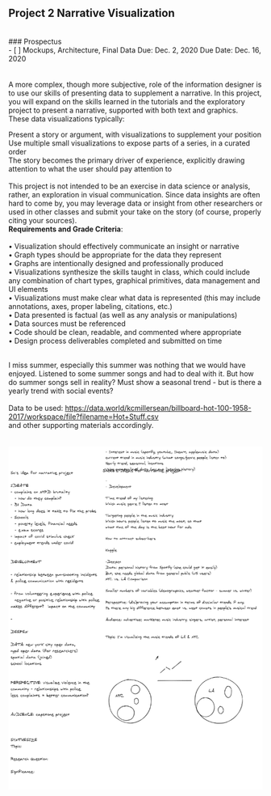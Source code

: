 ## Project 2 Narrative Visualization
 <br>
### Prospectus
 <br>
- [ ] Mockups, Architecture, Final Data Due: Dec. 2, 2020
Due Date: Dec. 16, 2020
 <br>
 <br>

 <br>
 A more complex, though more subjective, role of the information designer is to use our skills of presenting data to supplement a narrative. In this project, you will expand on the skills learned in the tutorials and the exploratory project to present a narrative, supported with both text and graphics.
 <br>
 These data visualizations typically:

Present a story or argument, with visualizations to supplement your position<br>
Use multiple small visualizations to expose parts of a series, in a curated order<br>
The story becomes the primary driver of experience, explicitly drawing attention to what the user should pay attention to <br>
<br>
This project is not intended to be an exercise in data science or analysis, rather, an exploration in visual communication. Since data insights are often hard to come by, you may leverage data or insight from other researchers or used in other classes and submit your take on the story (of course, properly citing your sources).
 <br>
 **Requirements and Grade Criteria**:
 <br> 
 <br>
• Visualization should effectively communicate an insight or narrative <br>
• Graph types should be appropriate for the data they represent <br>
• Graphs are intentionally designed and professionally produced <br>
• Visualizations synthesize the skills taught in class, which could include any combination of chart types, graphical primitives, data management and UI elements <br>
• Visualizations must make clear what data is represented (this may include annotations, axes, proper labeling, citations, etc.) <br>
• Data presented is factual (as well as any analysis or manipulations) <br>
• Data sources must be referenced <br>
• Code should be clean, readable, and commented where appropriate <br>
• Design process deliverables completed and submitted on time <br>
 <br>

I miss summer, especially this summer was nothing that we would have enjoyed.  Listened to some summer songs and had to deal with it.  But how do summer songs sell in reality?  Must show a seasonal trend - but is there a yearly trend with social events? <br>
 <br>
Data to be used: https://data.world/kcmillersean/billboard-hot-100-1958-2017/workspace/file?filename=Hot+Stuff.csv <br>
and other supporting materials accordingly.
  <br>
    <br>
      <br>
<img src="lec 11-11.png">